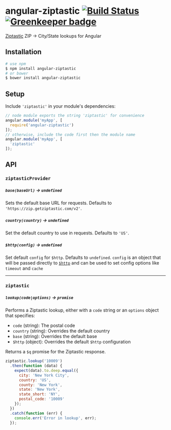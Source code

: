 angular-ziptastic [![Build Status](https://travis-ci.org/bendrucker/angular-ziptastic.svg?branch=master)](https://travis-ci.org/bendrucker/angular-ziptastic) [![Greenkeeper badge](https://badges.greenkeeper.io/bendrucker/angular-ziptastic.svg)](https://greenkeeper.io/)
=================

[Ziptastic](http://www.getziptastic.com/) ZIP -> City/State lookups for Angular

## Installation
```bash
# use npm
$ npm install angular-ziptastic
# or bower
$ bower install angular-ziptastic
```

## Setup

Include `'ziptastic'` in your module's dependencies:

```js
// node module exports the string 'ziptastic' for convenience
angular.module('myApp', [
  require('angular-ziptastic')
]);
// otherwise, include the code first then the module name
angular.module('myApp', [
  'ziptastic'
]);
```

## API

### `ziptasticProvider`

##### `base(baseUrl)` -> `undefined`

Sets the default base URL for requests. Defaults to `'https://zip.getziptastic.com/v2'`.

##### `country(country)` -> `undefined`

Set the default country to use in requests. Defaults to `'US'`.

##### `$http(config)` -> `undefined`

Set default `config` for `$http`. Defaults to `undefined`. `config` is an object that will be passed directly to [`$http`](https://docs.angularjs.org/api/ng/service/$http#usage) and can be used to set config options like `timeout` and `cache`

<hr>

### `ziptastic`

##### `lookup(code|options)` -> `promise`

Performs a Ziptastic lookup, either with a `code` string or an `options` object that specifies:

* `code` (string): The postal code
* `country` (string): Overrides the default country
* `base` (string): Overrides the default base
* `$http` (object): Overrides the default `$http` configuration

Returns a `$q` promise for the Ziptastic response.

```js
ziptastic.lookup('10009')
  .then(function (data) {
    expect(data).to.deep.equal({
      city: 'New York City',
      country: 'US',
      county: 'New York',
      state: 'New York',
      state_short: 'NY',
      postal_code: '10009'
    });
  })
  .catch(function (err) {
    console.err('Error in lookup', err);
  });
```